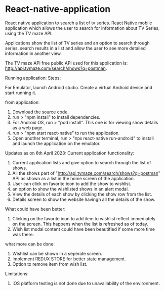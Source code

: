 # React-native-application
React native application to search a list of tv series.
React Native mobile application which allows the user to
search for information about TV Series, using the TV maze API.

Applications show the list of TV series  and an option to search through series. search results in a list and allow the user
to see more detailed information in another view.

The TV maze API free public API used for this application is: http://api.tvmaze.com/search/shows?q=postman.

Running application: 
Steps:

For Emulator, launch Android studio. 
Create a virtual Android device and start running it. 

from application: 

1. Download the source code.
2. run > "npm install" to install dependencies.
3. For Android OS, run > "pod install". This one is for viewing show details as a web page. 
4. run > "npm start react-native" to run the application. 
5. Open another terminal, run > "npx react-native run-android" to install and launch the application on the emulator. 


Updates as on 6th April 2023:
Current application functionality:
1. Current application lists and give option to search through the list of shows. 
2. All the shows part of "http://api.tvmaze.com/search/shows?q=postman" API as shown as a list in the home screen of the application. 
3. User can click on favorite icon to add the show to wishlist. 
4. an option to show the wishlisted shows in an alert modal. 
5. View the details of each show by clicking the show row from the list. 
6. Details screen to show the website havingh all the details of the show. 

What could have been better:
1. Clicking on the favorite icon to add item to wishlist reflect immediately on the screen. This happens when the list is refreshed as of today. 
2. Wish list modal content could have been beautified if some more time was there. 

what more can be done:
1. Wishlist can be shown in a seperate screen. 
2. Implement REDUX STORE for better state management. 
3. Option to remove item from wish list. 


Limitations:
1. IOS platform testing is not done due to unavailability of the environment. 


